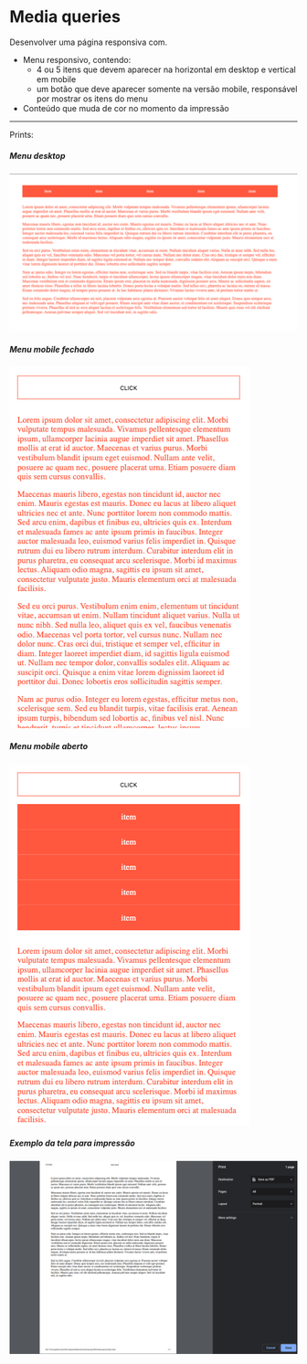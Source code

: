 # Media queries
Desenvolver uma página responsiva com.

- Menu responsivo, contendo:
    - 4 ou 5 itens que devem aparecer na horizontal em desktop e vertical em mobile
    - um botão que deve aparecer somente na versão mobile, responsável por mostrar os itens do menu
- Conteúdo que muda de cor no momento da impressão

---

Prints:
##### Menu desktop
![Menu Desktop](./images/desktop.png)

##### Menu mobile fechado
![Menu Mobile Fechado](./images/mobile-fechado.png)

##### Menu mobile aberto
![Menu Mobile Aberto](./images/mobile-aberto.png)

##### Exemplo da tela para impressão
![Impressão](./images/impressao.png)
